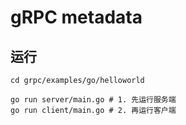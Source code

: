 # gRPC metadata

## 运行

```shell
cd grpc/examples/go/helloworld

go run server/main.go # 1. 先运行服务端
go run client/main.go # 2. 再运行客户端
```
